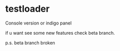 # testloader

Console version or indigo panel

if u want see some new features check beta branch.

p.s. beta branch broken
